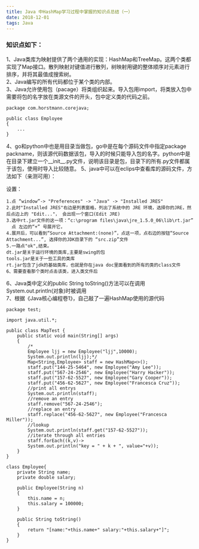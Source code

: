 ```yaml
---
title: Java 中HashMap学习过程中掌握的知识点总结（一）    
date: 2018-12-01    
tags: Java 
---
```


### 知识点如下：
1、Java类库为映射提供了两个通用的实现：HashMap和TreeMap。这两个类都实现了Map接口。散列映射对键值进行散列，树映射用键的整体顺序对元素进行排序，并将其最值成搜索树。    
2、Java编写的所有代码都位于某个类的内部。  
3、Java允许使用包（pacage）将类组织起来。导入包用import，将类放入包中需要将包的名字放在类源文件的开头，包中定义类的代码之前。
```
package com.horstmann.corejava;

public class Employee
{
	...
}

```    

4、go和python中也是用目录当做包，go中是在每个源码文件中指定package packname，则该源代码数据该包，导入的时候只能导入包的名字。python中是在目录下建立一个__init__.py文件，说明该目录是包，目录下的所有.py文件都属于该包，使用时导入比较随意。 
5、java中可以在eclips中查看库的源码文件，方法如下（亲测可用）：   

设置： 

    1.点 “window”-> "Preferences" -> "Java" -> "Installed JRES"
    2.此时"Installed JRES"右边是列表窗格，列出了系统中的 JRE 环境，选择你的JRE，然后点边上的 "Edit..."， 会出现一个窗口(Edit JRE)  
    3.选中rt.jar文件的这一项：“c:\program files\java\jre_1.5.0_06\lib\rt.jar” 
      点 左边的“+” 号展开它，
    4.展开后，可以看到“Source Attachment:(none)”，点这一项，点右边的按钮“Source Attachment...”, 选择你的JDK目录下的 “src.zip”文件
    5.一路点"ok",结束。
    dt.jar是关于运行环境的类库,主要是swing的包 
    tools.jar是关于一些工具的类库 
    rt.jar包含了jdk的基础类库，也就是你在java doc里面看到的所有的类的class文件    
    6、需要查看那个类时点击该类，进入类文件后
6、Java类中定义的public String toString()方法可以在调用System.out.println(对象)时被调用   
7、根据《Java核心编程卷1》，自己敲了一遍HashMap使用的源代码

```
package test;

import java.util.*;

public class MapTest {
	public static void main(String[] args)
	{
		/*
		Employee ljj = new Employee("ljj",10000);
		System.out.println(ljj);*/
		Map<String,Employee> staff = new HashMap<>();
		staff.put("144-25-5464", new Employee("Amy Lee"));
		staff.put("567-24-2546", new Employee("Harry Hacker"));
		staff.put("157-62-5527", new Employee("Gary Cooper"));
		staff.put("456-62-5627", new Employee("Francesca Cruz"));
		//print all entrys
		System.out.println(staff);
		//remove an entry
		staff.remove("567-24-2546");
		//replace an entry
		staff.replace("456-62-5627", new Employee("Francesca Miller"));
		//lookup
		System.out.println(staff.get("157-62-5527"));
		//iterate through all entries
		staff.forEach((k,v)->
		System.out.println("key = " + k + ", value="+v));
	}
}

class Employee{
	private String name;
	private double salary;
	
	public Employee(String n)
	{
		this.name = n;
		this.salary = 100000;
	}
	
	public String toString()
	{
		return "[name:"+this.name+" salary:"+this.salary+"]";
	}
}


```
